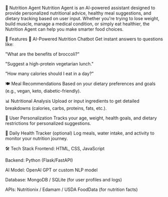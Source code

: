 🥦 Nutrition Agent
Nutrition Agent is an AI-powered assistant designed to provide personalized nutritional advice, healthy meal suggestions, and dietary tracking based on user input. Whether you're trying to lose weight, build muscle, manage a medical condition, or simply eat healthier, the Nutrition Agent can help you make smarter food choices.

🚀 Features
🧠 AI-Powered Nutrition Chatbot
Get instant answers to questions like:

"What are the benefits of broccoli?"

"Suggest a high-protein vegetarian lunch."

"How many calories should I eat in a day?"

🍽️ Meal Recommendations
Based on your dietary preferences and goals (e.g., vegan, keto, diabetic-friendly).

📊 Nutritional Analysis
Upload or input ingredients to get detailed breakdowns (calories, carbs, proteins, fats, etc.).

🧍 User Personalization
Tracks your age, weight, health goals, and dietary restrictions for personalized suggestions.

📅 Daily Health Tracker (optional)
Log meals, water intake, and activity to monitor your nutrition journey.

🛠️ Tech Stack
Frontend: HTML, CSS, JavaScript

Backend: Python (Flask/FastAPI)

AI Model: OpenAI GPT or custom NLP model

Database: MongoDB / SQLite (for user profiles and logs)

APIs: Nutritionix / Edamam / USDA FoodData (for nutrition facts)
